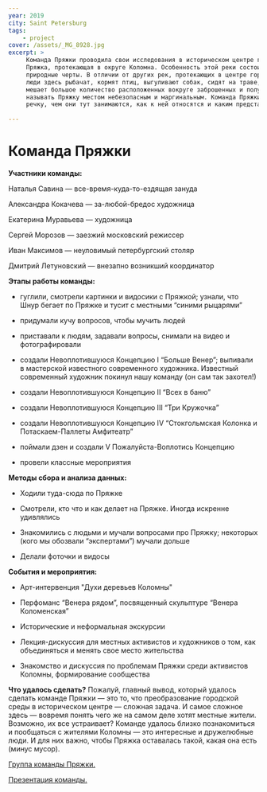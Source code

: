 ```yaml
---
year: 2019
city: Saint Petersburg
tags:
    - project
cover: /assets/_MG_8928.jpg
excerpt: >
     Команда Пряжки проводила свои исследования в историческом центре города. Объектом их изучения стала река 
     Пряжка, протекающая в округе Коломна. Особенность этой реки состоит в том, что она сочетает в себе как городские, так и 
     природные черты. В отличии от других рек, протекающих в центре города, здесь нет каменных подпорных стен и парапетов, 
     люди здесь рыбачат, кормят птиц, выгуливают собак, сидят на траве, купаются. Тем не менее, иделлическому образу реки 
     мешает большое количество расположенных вокруге заброшенных и полуразрушенных зданий, что позволяет местным жителям 
     называть Пряжку местом небезопасным и маргинальным. Команда Пряжки пыталась разобраться, кто те люди, кто приходят на 
     речку, чем они тут занимаются, как к ней относятся и каким представляют будущее реки.
     
---
```


# Команда Пряжки

**Участники команды:**
 
Наталья Савина — все-время-куда-то-ездящая зануда 

Александра Кокачева — за-любой-бредос художница 

Екатерина Муравьева — художница

Сергей Морозов — заезжий московский режиссер

Иван Максимов — неуловимый петербургский столяр

Дмитрий Летуновский — внезапно возникший координатор
 
**Этапы работы команды:**
 
- гуглили, смотрели картинки и видосики с Пряжкой; узнали, что Шнур бегает по Пряжке и тусит с местными “синими рыцарями”

- придумали кучу вопросов, чтобы мучить людей

- приставали к людям, задавали вопросы, снимали на видео и фотографировали

- создали Невоплотившуюся Концепцию I “Больше Венер”; выпивали в мастерской известного современного художника. Известный 
современный художник покинул нашу команду (он сам так захотел!)

- создали Невоплотившуюся Концепцию II “Всех в баню”

- создали Невоплотившуюся Концепцию III “Три Кружочка”

- создали Невоплотившуюся Концепцию IV “Стокгольмская Колонка и Потаскаем-Паллеты Амфитеатр”

- поймали дзен и создали V Пожалуйста-Воплотись Концепцию

- провели классные мероприятия

**Методы сбора и анализа данных:**

- Ходили туда-сюда по Пряжке

- Смотрели, кто что и как делает на Пряжке. Иногда искренне удивлялись

- Знакомились с людьми и мучали вопросами про Пряжку; некоторых (кого мы обозвали “экспертами”) мучали дольше

- Делали фоточки и видосы

**События и мероприятия:** 

- Арт-интервенция "Духи деревьев Коломны"

- Перфоманс “Венера рядом”, посвященный скульптуре “Венера Коломенская” 

- Исторические и неформальная экскурсии

- Лекция-дискуссия для местных активистов и художников о том, как объединяться и менять свое место жительства

- Знакомство и дискуссия по проблемам Пряжки среди активистов Коломны, формирование сообщества

**Что удалось сделать?**
Пожалуй, главный вывод, который удалось сделать команде Пряжки — это то, что преобразование городской среды в историческом 
центре — сложная задача. И самое сложное здесь  — вовремя понять чего же на самом деле хотят местные жители. Возможно, их все
устраивает? Команде удалось близко познакомиться и пообщаться с жителями Коломны — это интересные и дружелюбные люди. И для 
них важно, чтобы Пряжка оставалась такой, какая она есть (минус мусор). 

[Группа команды Пряжки.](https://vk.com/rekapryazhka)

[Презентация команды.](https://drive.google.com/file/d/1aIz317pIb0zsrHBDPUIHjT50qdztx73E/view?usp=sharing)
